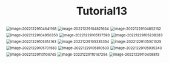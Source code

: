 <h1 align = "center">Tutorial13</h1>

<img src="C:\Users\胡晨\AppData\Roaming\Typora\typora-user-images\image-20221229104641168.png" alt="image-20221229104641168" style="zoom:67%;" />

<img src="C:\Users\胡晨\AppData\Roaming\Typora\typora-user-images\image-20221229104821654.png" alt="image-20221229104821654" style="zoom:67%;" />

<img src="C:\Users\胡晨\AppData\Roaming\Typora\typora-user-images\image-20221229104852152.png" alt="image-20221229104852152" style="zoom:67%;" />

<img src="C:\Users\胡晨\AppData\Roaming\Typora\typora-user-images\image-20221229104950353.png" alt="image-20221229104950353" style="zoom:67%;" />

<img src="C:\Users\胡晨\AppData\Roaming\Typora\typora-user-images\image-20221229105137593.png" alt="image-20221229105137593" style="zoom:67%;" />

<img src="C:\Users\胡晨\AppData\Roaming\Typora\typora-user-images\image-20221229105238283.png" alt="image-20221229105238283" style="zoom:67%;" />

<img src="C:\Users\胡晨\AppData\Roaming\Typora\typora-user-images\image-20221229105314163.png" alt="image-20221229105314163" style="zoom:67%;" />

<img src="C:\Users\胡晨\AppData\Roaming\Typora\typora-user-images\image-20221229105335354.png" alt="image-20221229105335354" style="zoom: 67%;" />

<img src="C:\Users\胡晨\AppData\Roaming\Typora\typora-user-images\image-20221229105501025.png" alt="image-20221229105501025" style="zoom:67%;" />

<img src="C:\Users\胡晨\AppData\Roaming\Typora\typora-user-images\image-20221229105701583.png" alt="image-20221229105701583" style="zoom:67%;" />

<img src="C:\Users\胡晨\AppData\Roaming\Typora\typora-user-images\image-20221229105810503.png" alt="image-20221229105810503" style="zoom:67%;" />

<img src="C:\Users\胡晨\AppData\Roaming\Typora\typora-user-images\image-20221229105935243.png" alt="image-20221229105935243" style="zoom:67%;" />

<img src="C:\Users\胡晨\AppData\Roaming\Typora\typora-user-images\image-20221229110104745.png" alt="image-20221229110104745" style="zoom: 67%;" />

<img src="C:\Users\胡晨\AppData\Roaming\Typora\typora-user-images\image-20221229110147294.png" alt="image-20221229110147294" style="zoom:67%;" />

<img src="C:\Users\胡晨\AppData\Roaming\Typora\typora-user-images\image-20221229110408813.png" alt="image-20221229110408813" style="zoom:67%;" />
